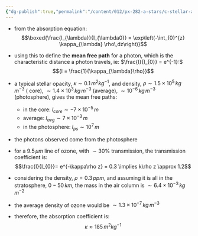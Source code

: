 ```yaml
---
{"dg-publish":true,"permalink":"/content/012/px-282-a-stars/c-stellar-atmosphere/c5-14-stellar-atmospheres/px-282-c7-mean-free-path/","noteIcon":"1","created":"2024-11-25T10:50:32.000+00:00","updated":"2024-11-26T09:38:28.010+00:00"}
---
```


- from the absorption equation: 
$$\boxed{\frac{I_{\lambda}}{I_{\lambda0}} = \exp\left(-\int_{0}^{z} \kappa_{\lambda} \rho\,dz\right)}$$
- using this to define the **mean free path** for a photon, which is the characteristic distance a photon travels, ie: $\frac{I}{I_{0}} = e^{-1}:$ 
$${l = \frac{1}{\kappa_{\lambda}\rho}}$$
- a typical stellar opacity, $\kappa\sim0.1\,m^{2}kg^{-1}$, and density, $\rho\sim 1.5\times10^{5}\,kg\,m^{-3}$ ( core), $\sim 1.4\times10^{3}\,kg\,m^{-3}$ (average), $\sim 10^{-6}\,kg\,m^{-3}$ (photosphere), gives the mean free paths:
	- in the core: $l_{core} \sim -7\times10^{-5}\,m$
	- average: $l_{avg} \sim 7\times10^{-3}\,m$
	- in the photosphere: $l_{ps}\sim 10^{7}\,m$
- the photons observed come from the photosphere

- for a $9.5\,\mu m$ line of ozone, with $\sim30\%$ transmission, the transmission coefficient is:
$$\frac{I}{I_{0}}= e^{-\kappa\rho z} = 0.3 \implies k\rho z \approx 1.2$$
- considering the density, $\rho= 0.3\,ppm$, and assuming it is all in the stratosphere, $0-50\,km$, the mass in the air column is $\sim 6.4\times10^{-3}\,kg\,m^{-2}$
- the average density of ozone would be $\sim 1.3\times10^{-7}\,kg\,m^{-3}$
- therefore, the absorption coefficient is: 
$$\kappa \approx 185\,m^{2}kg^{-1}$$

